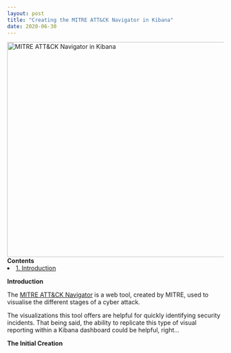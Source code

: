 ```yaml
---
layout: post
title: "Creating the MITRE ATT&CK Navigator in Kibana"
date: 2020-06-30
---
```


<img src="{{site.url}}/img/MITRE_Nav_Kibana.jpg" alt="MITRE ATT&CK Navigator in Kibana" width="1000" height="500">

<div>
     <b>Contents</b>
     <li><a href="#Introduction">1. Introduction</a></li>
</div>

<b id="#Introduction">Introduction</b>

<p>The <a href="https://mitre-attack.github.io/attack-navigator/enterprise/"> MITRE ATT&CK Navigator</a> is a web tool, created by MITRE, used to visualise the different stages of a cyber attack.</p>
<p>The visualizations this tool offers are helpful for quickly identifying security incidents. That being said, the ability to replicate this type of visual reporting within a Kibana dashboard could be helpful, right...</p>

<b>The Initial Creation</b>
